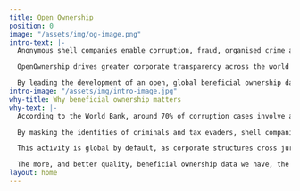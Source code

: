 ```yaml
---
title: Open Ownership
position: 0
image: "/assets/img/og-image.png"
intro-text: |-
  Anonymous shell companies enable corruption, fraud, organised crime and tax evasion. The wider the access to high quality data on who owns what, the harder it will be for corrupt individuals to hide.

  OpenOwnership drives greater corporate transparency across the world by making it easy to publish and access high-quality, linked data about who owns companies.

  By leading the development of an open, global beneficial ownership data and policy ecosystem, we aim to create a new set of norms and end anonymous company ownership.
intro-image: "/assets/img/intro-image.jpg"
why-title: Why beneficial ownership matters
why-text: |-
  According to the World Bank, around 70% of corruption cases involve anonymous companies. They are also used to move illicit funds - from laundering money for human trafficking and the drug trade to funding terror groups and criminal gangs.

  By masking the identities of criminals and tax evaders, shell companies inhibit the ability of law enforcement agencies, journalists and other civil society actors to investigate, expose and punish illegal activity.

  This activity is global by default, as corporate structures cross jurisdictions in a deliberate effort to make discovering the true owners impossible. Individual countries holding and maintaining siloed registers of beneficial owners is not enough - this information has to be interlinked so that ownership relationships and financial flows can be tracked across different jurisdictions.

  The more, and better quality, beneficial ownership data we have, the more expensive and difficult it will be for corrupt individuals to hide. This is good for governments, businesses, and wider society.
layout: home
---
```


